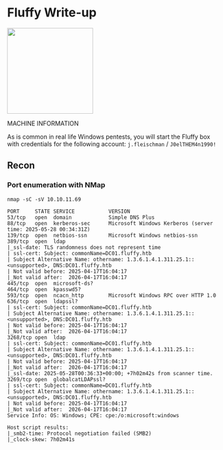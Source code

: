 # Fluffy Write-up

<img src="https://labs.hackthebox.com/storage/avatars/ef8fc92ac7cccd8afa4412241432f064.png" width="200" height="200"> 

MACHINE INFORMATION

As is common in real life Windows pentests, you will start the Fluffy box with credentials for the following account: `j.fleischman` / `J0elTHEM4n1990!`

## Recon

### Port enumeration with NMap

`nmap -sC -sV 10.10.11.69`

    PORT     STATE SERVICE           VERSION
    53/tcp   open  domain            Simple DNS Plus
    88/tcp   open  kerberos-sec      Microsoft Windows Kerberos (server time: 2025-05-28 00:34:31Z)
    139/tcp  open  netbios-ssn       Microsoft Windows netbios-ssn
    389/tcp  open  ldap
    |_ssl-date: TLS randomness does not represent time
    | ssl-cert: Subject: commonName=DC01.fluffy.htb
    | Subject Alternative Name: othername: 1.3.6.1.4.1.311.25.1::<unsupported>, DNS:DC01.fluffy.htb
    | Not valid before: 2025-04-17T16:04:17
    |_Not valid after:  2026-04-17T16:04:17                                                                                                               
    445/tcp  open  microsoft-ds?
    464/tcp  open  kpasswd5? 
    593/tcp  open  ncacn_http        Microsoft Windows RPC over HTTP 1.0                                                                                   
    636/tcp  open  ldapssl? 
    | ssl-cert: Subject: commonName=DC01.fluffy.htb   
    | Subject Alternative Name: othername: 1.3.6.1.4.1.311.25.1::<unsupported>, DNS:DC01.fluffy.htb  
    | Not valid before: 2025-04-17T16:04:17  
    |_Not valid after:  2026-04-17T16:04:17         
    3268/tcp open  ldap  
    | ssl-cert: Subject: commonName=DC01.fluffy.htb       
    | Subject Alternative Name: othername: 1.3.6.1.4.1.311.25.1::<unsupported>, DNS:DC01.fluffy.htb  
    | Not valid before: 2025-04-17T16:04:17          
    |_Not valid after:  2026-04-17T16:04:17     
    |_ssl-date: 2025-05-28T00:36:33+00:00; +7h02m42s from scanner time.    
    3269/tcp open  globalcatLDAPssl?    
    | ssl-cert: Subject: commonName=DC01.fluffy.htb    
    | Subject Alternative Name: othername: 1.3.6.1.4.1.311.25.1::<unsupported>, DNS:DC01.fluffy.htb   
    | Not valid before: 2025-04-17T16:04:17 
    |_Not valid after:  2026-04-17T16:04:17   
    Service Info: OS: Windows; CPE: cpe:/o:microsoft:windows    
    
    Host script results:                                                                           
    |_smb2-time: Protocol negotiation failed (SMB2)                          
    |_clock-skew: 7h02m41s
